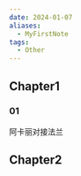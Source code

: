 ```yaml
---
date: 2024-01-07
aliases:
  - MyFirstNote
tags:
  - Other
---
```


## Chapter1



### 01


阿卡丽对接法兰

## Chapter2

